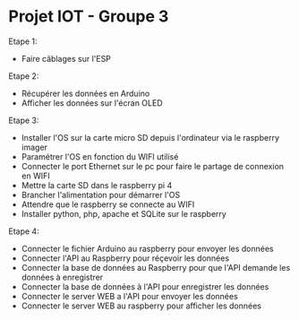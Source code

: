 # Projet IOT - Groupe 3

Etape 1:
- Faire câblages sur l'ESP 

Etape 2:
- Récupérer les données en Arduino
- Afficher les données sur l'écran OLED

Etape 3:
- Installer l'OS sur la carte micro SD depuis l'ordinateur via le raspberry imager 
- Paramétrer l'OS en fonction du WIFI utilisé
- Connecter le port Ethernet sur le pc pour faire le partage de connexion en WIFI
- Mettre la carte SD dans le raspberry pi 4
- Brancher l'alimentation pour démarrer l'OS
- Attendre que le raspberry se connecte au WIFI 
- Installer python, php, apache et SQLite sur le raspberry 

Etape 4:
- Connecter le fichier Arduino au raspberry pour envoyer les données 
- Connecter l'API au Raspberry pour réçevoir les données 
- Connecter la base de données au Raspberry pour que l'API demande les données à enregistrer
- Connecter la base de données à l'API pour enregistrer les données
- Connecter le server WEB a l'API pour envoyer les données 
- Connecter le server WEB au raspberry pour afficher les données 